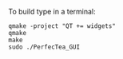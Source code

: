 To build type in a terminal:

```
qmake -project "QT += widgets"
qmake
make
sudo ./PerfecTea_GUI
```
